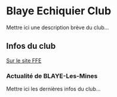 # Blaye Echiquier Club

Mettre ici une description brève du club...

## Infos du club


<a href="http://www.echecs.asso.fr/FicheClub.aspx?Ref=1674">Sur le site FFE</a>


### Actualité de BLAYE-Les-Mines

Mettre ici les dernières infos du club...
